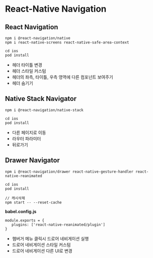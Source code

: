 # React-Native Navigation

## React Navigation

```
npm i @react-navigation/native
npm i react-native-screens react-native-safe-area-context

cd ios
pod install
```

- 헤더 타이틀 변경
- 헤더 스타일 커스텀
- 헤더의 좌측, 타이틀, 우측 영역에 다른 컴포넌트 보여주기
- 헤더 숨기기

## Native Stack Navigator

```
npm i @react-navigation/native-stack

cd ios
pod install
```

- 다른 페이지로 이동
- 라우터 파라미터
- 뒤로가기

## Drawer Navigator

```
npm i @react-navigation/drawer react-native-gesture-handler react-native-reanimated

cd ios
pod install

// 캐시삭제
npm start -- --reset-cache
```

**babel.config.js**

```
module.exports = {
   plugins: ['react-native-reanimated/plugin']
}
```

- 햄버거 메뉴 클릭시 드로어 네비게이션 실행
- 드로어 네비게이션 스타일 커스텀
- 드로어 네비게이션 다른 UI로 변경
